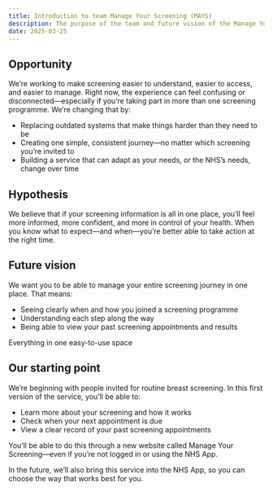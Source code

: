 ```yaml
---
title: Introduction to team Manage Your Screening (MAYS)
description: The purpose of the team and future vision of the Manage Your Screening service
date: 2025-03-25
---
```


## Opportunity

We’re working to make screening easier to understand, easier to access, and easier to manage.
Right now, the experience can feel confusing or disconnected—especially if you’re taking part in more than one screening programme. We’re changing that by:

- Replacing outdated systems that make things harder than they need to be
- Creating one simple, consistent journey—no matter which screening you’re invited to
- Building a service that can adapt as your needs, or the NHS’s needs, change over time

## Hypothesis

We believe that if your screening information is all in one place, you’ll feel more informed, more confident, and more in control of your health.
When you know what to expect—and when—you’re better able to take action at the right time.

## Future vision

We want you to be able to manage your entire screening journey in one place. That means:

- Seeing clearly when and how you joined a screening programme
- Understanding each step along the way
- Being able to view your past screening appointments and results

Everything in one easy-to-use space

## Our starting point

We’re beginning with people invited for routine breast screening. In this first version of the service, you’ll be able to:

- Learn more about your screening and how it works
- Check when your next appointment is due
- View a clear record of your past screening appointments

You’ll be able to do this through a new website called Manage Your Screening—even if you’re not logged in or using the NHS App.

In the future, we’ll also bring this service into the NHS App, so you can choose the way that works best for you.
